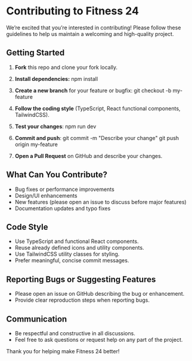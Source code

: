 # Contributing to Fitness 24

We’re excited that you’re interested in contributing! Please follow these guidelines to help us maintain a welcoming and high-quality project.

## Getting Started

1. **Fork** this repo and clone your fork locally.
2. **Install dependencies:**
npm install

3. **Create a new branch** for your feature or bugfix:
git checkout -b my-feature

4. **Follow the coding style** (TypeScript, React functional components, TailwindCSS).
5. **Test your changes**:
npm run dev

6. **Commit and push**:
git commit -m "Describe your change"
git push origin my-feature
7. **Open a Pull Request** on GitHub and describe your changes.

## What Can You Contribute?

- Bug fixes or performance improvements
- Design/UI enhancements
- New features (please open an issue to discuss before major features)
- Documentation updates and typo fixes

## Code Style

- Use TypeScript and functional React components.
- Reuse already defined icons and utility components.
- Use TailwindCSS utility classes for styling.
- Prefer meaningful, concise commit messages.

## Reporting Bugs or Suggesting Features

- Please open an issue on GitHub describing the bug or enhancement.
- Provide clear reproduction steps when reporting bugs.

## Communication

- Be respectful and constructive in all discussions.
- Feel free to ask questions or request help on any part of the project.

Thank you for helping make Fitness 24 better!

